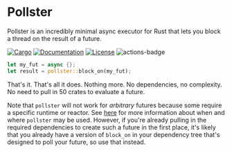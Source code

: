 # Pollster

Pollster is an incredibly minimal async executor for Rust that lets you block a thread on the result of a future.

[![Cargo](https://img.shields.io/crates/v/pollster.svg)](
https://crates.io/crates/pollster)
[![Documentation](https://docs.rs/pollster/badge.svg)](
https://docs.rs/pollster)
[![License](https://img.shields.io/badge/license-MIT%2FApache--2.0-blue.svg)](
https://github.com/zesterer/pollster)
![actions-badge](https://github.com/zesterer/pollster/workflows/Rust/badge.svg?branch=master)

```rust
let my_fut = async {};
let result = pollster::block_on(my_fut);
```

That's it. That's all it does. Nothing more. No dependencies, no complexity. No need to pull in 50 crates to evaluate a
future.

Note that `pollster` will not work for *arbitrary* futures because some require a specific runtime or reactor. See
[here](https://rust-lang.github.io/async-book/08_ecosystem/00_chapter.html#determining-ecosystem-compatibility) for more
information about when and where `pollster` may be used. However, if you're already pulling in the required dependencies
to create such a future in the first place, it's likely that you already have a version of `block_on` in your dependency
tree that's designed to poll your future, so use that instead.
